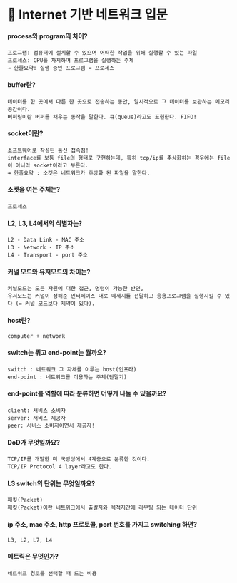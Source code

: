 # 🎈 Internet 기반 네트워크 입문

#### process와 program의 차이?

    프로그램: 컴퓨터에 설치할 수 있으며 어떠한 작업을 위해 실행할 수 있는 파일
    프로세스: CPU를 차지하며 프로그램을 실행하는 주체  
    → 한줄요약: 실행 중인 프로그램 = 프로세스

#### buffer란?

    데이터를 한 곳에서 다른 한 곳으로 전송하는 동안, 일시적으로 그 데이터를 보관하는 메모리 공간이다.
    버퍼링이란 버퍼를 채우는 동작을 말한다. 큐(queue)라고도 표현한다. FIFO!

#### socket이란? 

    소프트웨어로 작성된 통신 접속점!
    interface를 보통 file의 형태로 구현하는데, 특히 tcp/ip를 추상화하는 경우에는 file이 아니라 socket이라고 부른다.
    → 한줄요약 : 소켓은 네트워크가 추상화 된 파일을 말한다.

#### 소켓을 여는 주체는?

    프로세스

#### L2, L3, L4에서의 식별자는?

    L2 - Data Link - MAC 주소
    L3 - Network - IP 주소
    L4 - Transport - port 주소

#### 커널 모드와 유저모드의 차이는?

    커널모드는 모든 자원에 대한 접근, 명령이 가능한 반면,
    유저모드는 커널이 정해준 인터페이스 대로 메세지를 전달하고 응용프로그램을 실행시킬 수 있다 (= 커널 모드보다 제약이 있다).

#### host란?

    computer + network

#### switch는 뭐고 end-point는 뭘까요?

    switch : 네트워크 그 자체를 이루는 host(인프라)
    end-point : 네트워크를 이용하는 주체(단말기)

#### end-point를 역할에 따라 분류하면 어떻게 나눌 수 있을까요?

    client: 서비스 소비자
    server: 서비스 제공자
    peer: 서비스 소비자이면서 제공자!

#### DoD가 무엇일까요?

    TCP/IP를 개발한 미 국방성에서 4계층으로 분류한 것이다.
    TCP/IP Protocol 4 layer라고도 한다.

#### L3 switch의 단위는 무엇일까요?

    패킷(Packet)
    패킷(Packet)이란 네트워크에서 출발지와 목적지간에 라우팅 되는 데이터 단위

#### ip 주소, mac 주소, http 프로토콜, port 번호를 가지고 switching 하면?

    L3, L2, L7, L4

#### 메트릭은 무엇인가?

    네트워크 경로를 선택할 때 드는 비용
